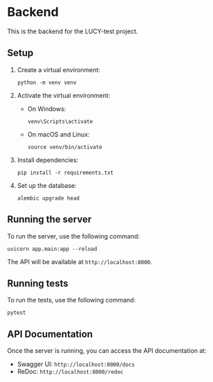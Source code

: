 # Backend

This is the backend for the LUCY-test project.

## Setup

1. Create a virtual environment:
   ```
   python -m venv venv
   ```

2. Activate the virtual environment:
   - On Windows:
     ```
     venv\Scripts\activate
     ```
   - On macOS and Linux:
     ```
     source venv/bin/activate
     ```

3. Install dependencies:
   ```
   pip install -r requirements.txt
   ```

4. Set up the database:
   ```
   alembic upgrade head
   ```

## Running the server

To run the server, use the following command:

```
uvicorn app.main:app --reload
```

The API will be available at `http://localhost:8000`.

## Running tests

To run the tests, use the following command:

```
pytest
```

## API Documentation

Once the server is running, you can access the API documentation at:

- Swagger UI: `http://localhost:8000/docs`
- ReDoc: `http://localhost:8000/redoc`